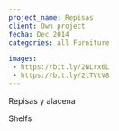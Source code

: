 ```yaml
---
project_name: Repisas
client: Own project
fecha: Dec 2014
categories: all Furniture

images:
 - https://bit.ly/2NLrx6L
 - https://bit.ly/2tTVtV8
---
```

Repisas y alacena

Shelfs
